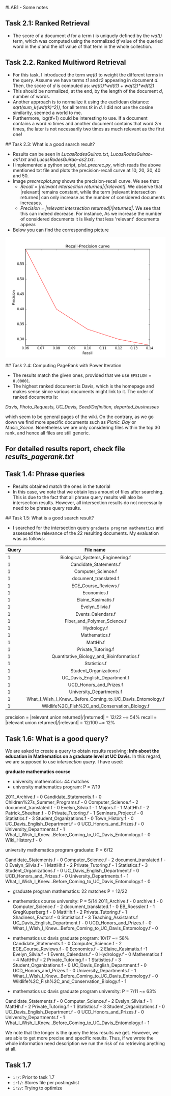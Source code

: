 #LAB1 - Some notes

## Task 2.1: Ranked Retrieval
- The score of a document _d_ for a term _t_ is uniquely defined by the _wd(t)_ term, which was computed using the normalized _tf_ value of the queried word in the _d_ and the idf value of that term in the whole collection.

## Task 2.2. Ranked Multiword Retrieval
- For this task, I introduced the term _wq(t)_ to weight the different terms in the query. Assume we have terms _t1_ and _t2_ appearing in document _d_. Then, the score of _d_ is computed as: _wq(t1)*wd(t1) + wq(t2)*wd(t2)_
- This should be normalized, at the end, by the length of the document _d_, number of words. 
- Another approach is to normalize it using the euclidean distance: _sqrt(sum_k{wd(tk)^2})_, for all terms _tk_ in _d_. I did not use the cosine similarity, seemed a world to me.
- Furthermore, log(tf+1) could be interesting to use. If a document contains a word _m_ times and another document contains that word _2m_ times, the later is not necessarily two times as much relevant as the first one!


## Task 2.3: What is a good search result?
- Results can be seen in _LucasRodesGuirao.txt_, _LucasRodesGuirao-as1.txt_ and  _LucasRodesGuirao-as2.txt_.
- I implemented a python script, _plot_precrec.py_, which reads the above mentioned txt file and plots the precision-recall curve at 10, 20, 30, 40 and 50.
- Image _precrecplot.png_ shows the precision-recall curve. We see that:
	* *Recall = |relevant intersection returned|/|relevant|*. We observe that |relevant| remains constant, while the term |relevant intersection returned| can only increase as the number of considered documents increases.
	* *Precision = |relevant intersection returned|/|returned|*. We see that this can indeed decrease. For instance, As we increase the number of considered documents it is likely that less 'relevant' documents appear.
- Below you can find the corresponding picture

![Precision-Recall curve](https://github.com/lucasrodes/lab_ir/blob/master/report/precrecplot.png)


## Task 2.4: Computing PageRank with Power Iteration
- The results match the given ones, provided that we use `EPSILON = 0.00001`.
- The highest ranked document is Davis, which is the homepage and makes sense since various documents might link to it. The order of ranked documents is: 

_Davis, Photo_Requests, UC_Davis, Seed/Definition, departed_businesses_

which seem to be general pages of the wiki. On the contrary, as we go down we find more specific documents such as _Picnic_Day_ or _Music_Scene_. Nonetheless we are only considering files within the top 30 rank, and hence all files are still generic.

For detailed results report, check file _results_pagerank.txt_
----
## Task 1.4: Phrase queries
- Results obtained match the ones in the tutorial
- In this case, we note that we obtain less amount of files after searching. This is due to the fact that all phrase query results will also be intersection results. However, all intersection results do not necessarily need to be phrase query results.


## Task 1.5: What is a good search result?
- I searched for the intersection query `graduate program mathematics` and assessed the relevance of the 22 resulting documents. My evaluation was as follows:

Query | File name                                                 	| Relevance |
------|:-----------------------------------------------------------:|-----------:
1     | Biological_Systems_Engineering.f 						  	| 1			|
1     | Candidate_Statements.f 										| 0			|
1     | Computer_Science.f 											| 2			|
1     | document_translated.f 										| 0			|
1     | ECE_Course_Reviews.f 										| 0			|
1     | Economics.f 												| 2			|
1     | Elaine_Kasimatis.f 											| 1			|
1     | Evelyn_Silvia.f 											| 1			|
1     | Events_Calendars.f 											| 0			|
1     | Fiber_and_Polymer_Science.f 								| 1			|
1     | Hydrology.f 												| 0			|
1     | Mathematics.f 												| 4			|
1     | MattHh.f 													| 2			|
1     | Private_Tutoring.f 											| 1			|
1     | Quantitative_Biology_and_Bioinformatics.f 					| 1			|
1     | Statistics.f 												| 3			|
1     | Student_Organizations.f 									| 0			|
1     | UC_Davis_English_Department.f 								| 0			|
1     | UCD_Honors_and_Prizes.f 									| 0			|
1     | University_Departments.f 									| 0			|
1     | What_I_Wish_I_Knew...Before_Coming_to_UC_Davis_Entomology.f | 0			|
1     | Wildlife%2C_Fish%2C_and_Conservation_Biology.f 				| 1 		|


precision = |relevant union returned|/|returned| = 12/22 ~= 54%
recall = |relevant union returned|/|relevant| = 12/100 ~= 12%

## Task 1.6: What is a good query?
We are asked to create a query to obtain results resolving: **Info about the education in Mathematics on a graduate level at UC Davis**. In this regard, we are supposed to use *intersection query*. I have used:

**graduate mathematics course**

- university mathematics: 44 matches
- university mathematics program: P = 7/19

2011_Archive.f - 0
Candidate_Statements.f - 0
Children%27s_Summer_Programs.f - 0
Computer_Science.f - 2
document_translated.f - 0
Evelyn_Silvia.f - 1
Majors.f - 1
MattHh.f - 2
Patrick_Sheehan.f - 0
Private_Tutoring.f - 1
Seminars_Project.f - 0
Statistics.f - 3
Student_Organizations.f - 0
Town_History.f - 0
UC_Davis_English_Department.f - 0
UCD_Honors_and_Prizes.f - 0
University_Departments.f - 1
What_I_Wish_I_Knew...Before_Coming_to_UC_Davis_Entomology.f - 0
Wiki_History.f - 0

university mathematics program graduate: P = 6/12

Candidate_Statements.f - 0
Computer_Science.f - 2
document_translated.f - 0
Evelyn_Silvia.f - 1
MattHh.f - 2
Private_Tutoring.f - 1
Statistics.f - 3
Student_Organizations.f - 0
UC_Davis_English_Department.f - 0
UCD_Honors_and_Prizes.f - 0
University_Departments.f - 1
What_I_Wish_I_Knew...Before_Coming_to_UC_Davis_Entomology.f - 0

- graduate program mathematics: 22 matches
P = 12/22

- mathematics course university: P = 5/14
2011_Archive.f - 0
archive.f - 0
Computer_Science.f - 2
document_translated.f - 0
EB_Roessler.f - 1
GregKuperberg.f - 0
MattHh.f - 2
Private_Tutoring.f - 1
Shadiness_Factor.f - 0
Statistics.f - 3
Teaching_Assistants.f
UC_Davis_English_Department.f - 0
UCD_Honors_and_Prizes.f - 0
What_I_Wish_I_Knew...Before_Coming_to_UC_Davis_Entomology.f - 0

- mathematics uc davis graduate program: 10/17 ~= 58%
Candidate_Statements.f - 0
Computer_Science.f - 2
ECE_Course_Reviews.f - 0
Economics.f - 2
Elaine_Kasimatis.f -1
Evelyn_Silvia.f - 1
Events_Calendars.f - 0
Hydrology.f - 0
Mathematics.f - 4
MattHh.f - 2
Private_Tutoring.f - 1
Statistics.f - 3
Student_Organizations.f - 0
UC_Davis_English_Department.f - 0
UCD_Honors_and_Prizes.f - 0
University_Departments.f - 1
What_I_Wish_I_Knew...Before_Coming_to_UC_Davis_Entomology.f - 0
Wildlife%2C_Fish%2C_and_Conservation_Biology.f - 1

- mathematics uc davis graduate program university: P = 7/11 ~= 63%

Candidate_Statements.f - 0
Computer_Science.f - 2
Evelyn_Silvia.f - 1
MattHh.f - 2
Private_Tutoring.f - 1
Statistics.f - 3
Student_Organizations.f - 0
UC_Davis_English_Department.f - 0
UCD_Honors_and_Prizes.f - 0
University_Departments.f - 1
What_I_Wish_I_Knew...Before_Coming_to_UC_Davis_Entomology.f - 1


We note that the longer is the query the less results we get. However, we are able to get more precise and specific results. Thus, if we wrote the whole information need description we run the risk of no retrieving anything at all.

## Task 1.7

* `ir/`: Prior to task 1.7
* `ir1/`: Stores file per postingslist
* `ir2/`: Trying to optimize 